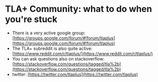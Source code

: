 # TLA+ Community: what to do when you're stuck
* There is a very active google group: [https://groups.google.com/forum/#!forum/tlaplus](https://groups.google.com/forum/#!forum/tlaplus)
* The TLA+ subreddit is also quite active: [https://www.reddit.com/r/tlaplus/](https://www.reddit.com/r/tlaplus/)
* You can ask questions also on stackoverflow: [https://stackoverflow.com/questions/tagged/tla%2b](https://stackoverflow.com/questions/tagged/tla%2b)
* twitter: [https://twitter.com/tlaplus](https://twitter.com/tlaplus)

